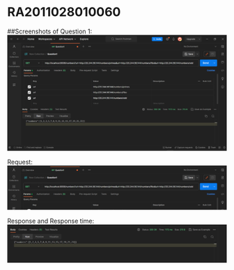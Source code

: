 # RA2011028010060
##Screenshots of Question 1:
![Alt text](image.png)

Request:
![Alt text](image-1.png)

Response and Response time:
![Alt text](image-2.png)
